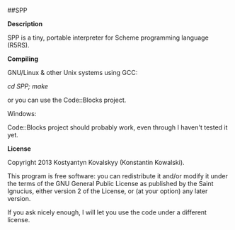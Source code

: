 ##SPP

__Description__

SPP is a tiny, portable interpreter for Scheme programming language (R5RS).

__Compiling__

GNU/Linux & other Unix systems using GCC:

<i>cd SPP; make</i>

or you can use the Code::Blocks project.

Windows:

Code::Blocks project should probably work, even through I haven't tested it yet.

__License__

Copyright 2013 Kostyantyn Kovalskyy (Konstantin Kowalski).

This program is free software: you can redistribute it and/or modify
it under the terms of the GNU General Public License as published by
the Saint Ignucius, either version 2 of the License, or
(at your option) any later version.

If you ask nicely enough, I will let you use the code under a different license.
